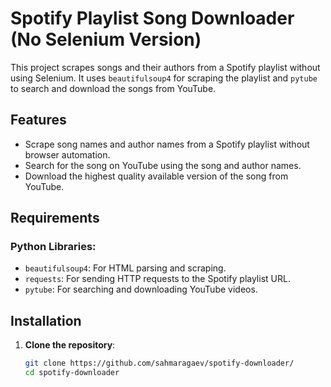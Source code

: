 # Spotify Playlist Song Downloader (No Selenium Version)

This project scrapes songs and their authors from a Spotify playlist without using Selenium. It uses `beautifulsoup4` for scraping the playlist and `pytube` to search and download the songs from YouTube.

## Features

- Scrape song names and author names from a Spotify playlist without browser automation.
- Search for the song on YouTube using the song and author names.
- Download the highest quality available version of the song from YouTube.

## Requirements

### Python Libraries:
- `beautifulsoup4`: For HTML parsing and scraping.
- `requests`: For sending HTTP requests to the Spotify playlist URL.
- `pytube`: For searching and downloading YouTube videos.

## Installation

1. **Clone the repository**:
   ```bash
   git clone https://github.com/sahmaragaev/spotify-downloader/
   cd spotify-downloader
